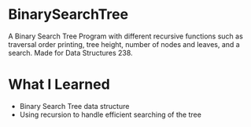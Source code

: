 # BinarySearchTree
A Binary Search Tree Program with different recursive functions such as traversal order printing, tree height, number of 
nodes and leaves, and a search. Made for Data Structures 238. 


# What I Learned
* Binary Search Tree data structure
* Using recursion to handle efficient searching of the tree
